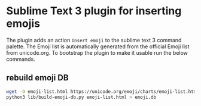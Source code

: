 
# Sublime Text 3 plugin for inserting emojis

The plugin adds an action `Insert emoji` to the sublime text 3 command palette.
The Emoji list is automatically generated from the official Emoji list from unicode.org.
To bootstrap the plugin to make it usable run the below commands.

## rebuild emoji DB

```bash
wget -O emoji-list.html https://unicode.org/emoji/charts/emoji-list.html
python3 lib/build-emoji-db.py emoji-list.html > emoji.db
```

